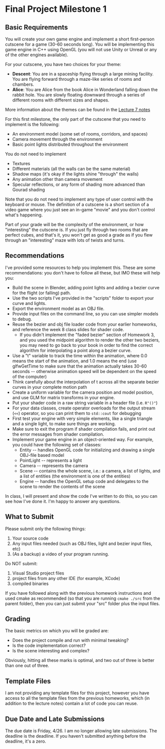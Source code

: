 # Final Project Milestone 1

## Basic Requirements

You will create your own game engine and implement a short first-person cutscene for a game (30-60 seconds long). You will be implementing this game engine in C++ using OpenGL (you will not use Unity or Unreal or any of the other engines available).

For your cutscene, you have two choices for your theme:

* **Descent**: You are in a spaceship flying through a large mining facility. You are flying forward through a maze-like series of rooms and chambers.
* **Alice**: You are Alice from the book Alice in Wonderland falling down the rabbit hole. You are slowly floating downward through a series of different rooms with different sizes and shapes.

More information about the themes can be found in the [Lecture 7 notes](https://docs.google.com/presentation/d/1_c8itd-UIc2KtUcgpMrC-OMsC2qaFT01DEZlL1kj680/edit#slide=id.g2be51250d72_1_0)

For this first milestone, the only part of the cutscene that you need to implement is the following:

* An environment model (some set of rooms, corridors, and spaces)
* Camera movement through the environment
* Basic point lights distributed throughout the environment

You do not need to implement

* Textures
* Different materials (all the walls can be the same material)
* Shadow maps (it's okay if the lights shine "through" the walls)
* Any animation other than camera movement
* Specular reflections, or any form of shading more advanced than Gourad shading

Note that you do not need to implement any type of user control with the keyboard or mouse. The definition of a cutscene is a short section of a video game where you just see an in-game "movie" and you don't control what's happening.

Part of your grade will be the complexity of the environment, or how "interesting" the cutscene is. If you just fly through two rooms that are perfect cubes, and that's it, you won't get as good a grade as if you flew through an "interesting" maze with lots of twists and turns.

## Recommendations

I've provided some resources to help you implement this. These are some recommendations: you don't have to follow all these, but IMO these will help you:

* Build the scene in Blender, adding point lights and adding a bezier curve for the flight (or falling) path.
* Use the two scripts I've provided in the "scripts" folder to export your curve and lights.
* Export the environment model as an OBJ file.
* Provide input files on the command line, so you can use simpler models to debug.
* Reuse the bezier and obj file loader code from your earlier homeworks, and reference the week 8 class slides for shader code.
    * If you didn't implement the "faded bezier" section of Homework 3, and you used the midpoint algorithm to render the other two beziers, you may need to go back to your book in order to find the correct algorithm for interpolating a point along a bezier curve.
* Use a "t" variable to track the time within the animation, where 0.0 means the start of the animation, and 1.0 means the end (use glfwGetTime to make sure that the animation actually takes 30-60 seconds -- otherwise animation speed will be dependent on the speed of the computer)
* Think carefully about the interpolation of t across all the separate bezier curves in your complete motion path
* Create a uniform variable for the camera position and model position, and use GLM for matrix transforms in your engine.
* Put your shader code in a raw string variable in a header file (i.e. `R"()"`)
* For your data classes, create operator overloads for the output stream (`<<`) operator, so you can print them to `std::cout` for debugging
* First test your engine with very simple elements, like a single triangle and a single light, to make sure things are working.
* Make sure to exit the program if shader compilation fails, and print out the error messages from shader compilation.
* Implement your game engine in an object-oriented way. For example, you could have the following set of classes:
    * Entity -- handles OpenGL code for initializing and drawing a single OBJ-file based model
    * PointLight -- represents a light
    * Camera -- represents the camera
    * Scene -- contains the whole scene, i.e.: a camera, a list of lights, and a list of entities (the environment is one of the entities)
    * Engine -- handles the OpenGL setup code and delegates to the scene to render the contents of the scene

In class, I will present and show the code I've written to do this, so you can see how I've done it. I'm happy to answer any questions.

## What to Submit

Please submit only the following things:

1. Your source code
1. Any input files needed (such as OBJ files, light and bezier input files, etc)
1. (As a backup) a video of your program running.

Do NOT submit:

1. Visual Studio project files
1. project files from any other IDE (for example, XCode)
1. compiled binaries

If you have followed along with the previous homework instructions and used cmake as recommended (so that you are running `cmake ./src` from the parent folder), then you can just submit your "src" folder plus the input files.

## Grading

The basic metrics on which you will be graded are:

* Does the project compile and run with minimal tweaking?
* Is the code implementation correct?
* Is the scene interesting and complex?

Obviously, hitting all these marks is optimal, and two out of three is better than one out of three.

## Template Files

I am not providing any template files for this project, however you have access to all the template files from the previous homeworks, which (in addition to the lecture notes) contain a lot of code you can reuse.

## Due Date and Late Submissions

The due date is Friday, 4/26. I am no longer allowing late submissions. The deadline is the deadline. If you haven't submitted anything before the deadline, it's a zero.

